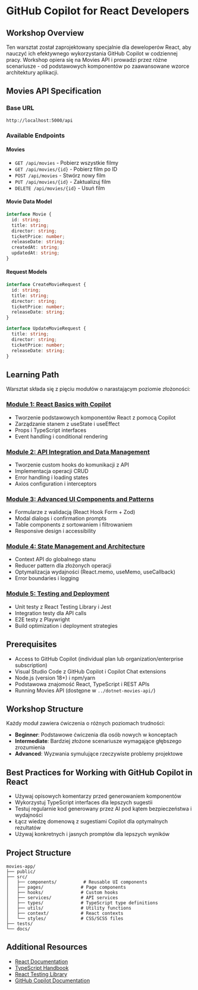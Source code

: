 # GitHub Copilot for React Developers

## Workshop Overview
Ten warsztat został zaprojektowany specjalnie dla deweloperów React, aby nauczyć ich efektywnego wykorzystania GitHub Copilot w codziennej pracy. Workshop opiera się na Movies API i prowadzi przez różne scenariusze - od podstawowych komponentów po zaawansowane wzorce architektury aplikacji.

## Movies API Specification

### Base URL
```
http://localhost:5000/api
```

### Available Endpoints

#### Movies
- `GET /api/movies` - Pobierz wszystkie filmy
- `GET /api/movies/{id}` - Pobierz film po ID
- `POST /api/movies` - Stwórz nowy film
- `PUT /api/movies/{id}` - Zaktualizuj film
- `DELETE /api/movies/{id}` - Usuń film

#### Movie Data Model
```typescript
interface Movie {
  id: string;
  title: string;
  director: string;
  ticketPrice: number;
  releaseDate: string;
  createdAt: string;
  updatedAt: string;
}
```

#### Request Models
```typescript
interface CreateMovieRequest {
  id: string;
  title: string;
  director: string;
  ticketPrice: number;
  releaseDate: string;
}

interface UpdateMovieRequest {
  title: string;
  director: string;
  ticketPrice: number;
  releaseDate: string;
}
```

## Learning Path

Warsztat składa się z pięciu modułów o narastającym poziomie złożoności:

### [Module 1: React Basics with Copilot](./module1-react-basics/README.md)
- Tworzenie podstawowych komponentów React z pomocą Copilot
- Zarządzanie stanem z useState i useEffect
- Props i TypeScript interfaces
- Event handling i conditional rendering

### [Module 2: API Integration and Data Management](./module2-api-integration/README.md)
- Tworzenie custom hooks do komunikacji z API
- Implementacja operacji CRUD
- Error handling i loading states
- Axios configuration i interceptors

### [Module 3: Advanced UI Components and Patterns](./module3-advanced-ui/README.md)
- Formularze z walidacją (React Hook Form + Zod)
- Modal dialogs i confirmation prompts
- Table components z sortowaniem i filtrowaniem
- Responsive design i accessibility

### [Module 4: State Management and Architecture](./module4-state-management/README.md)
- Context API do globalnego stanu
- Reducer pattern dla złożonych operacji
- Optymalizacja wydajności (React.memo, useMemo, useCallback)
- Error boundaries i logging

### [Module 5: Testing and Deployment](./module5-testing-deployment/README.md)
- Unit testy z React Testing Library i Jest
- Integration testy dla API calls
- E2E testy z Playwright
- Build optimization i deployment strategies

## Prerequisites
- Access to GitHub Copilot (individual plan lub organization/enterprise subscription)
- Visual Studio Code z GitHub Copilot i Copilot Chat extensions
- Node.js (version 18+) i npm/yarn
- Podstawowa znajomość React, TypeScript i REST APIs
- Running Movies API (dostępne w `../dotnet-movies-api/`)

## Workshop Structure
Każdy moduł zawiera ćwiczenia o różnych poziomach trudności:
- **Beginner**: Podstawowe ćwiczenia dla osób nowych w konceptach
- **Intermediate**: Bardziej złożone scenariusze wymagające głębszego zrozumienia
- **Advanced**: Wyzwania symulujące rzeczywiste problemy projektowe

## Best Practices for Working with GitHub Copilot in React
- Używaj opisowych komentarzy przed generowaniem komponentów
- Wykorzystuj TypeScript interfaces dla lepszych sugestii
- Testuj regularnie kod generowany przez AI pod kątem bezpieczeństwa i wydajności
- Łącz wiedzę domenową z sugestiami Copilot dla optymalnych rezultatów
- Używaj konkretnych i jasnych promptów dla lepszych wyników

## Project Structure
```
movies-app/
├── public/
├── src/
│   ├── components/          # Reusable UI components
│   ├── pages/              # Page components
│   ├── hooks/              # Custom hooks
│   ├── services/           # API services
│   ├── types/              # TypeScript type definitions
│   ├── utils/              # Utility functions
│   ├── context/            # React contexts
│   └── styles/             # CSS/SCSS files
├── tests/
└── docs/
```

## Additional Resources
- [React Documentation](https://react.dev/)
- [TypeScript Handbook](https://www.typescriptlang.org/docs/)
- [React Testing Library](https://testing-library.com/docs/react-testing-library/intro/)
- [GitHub Copilot Documentation](https://docs.github.com/en/copilot)
